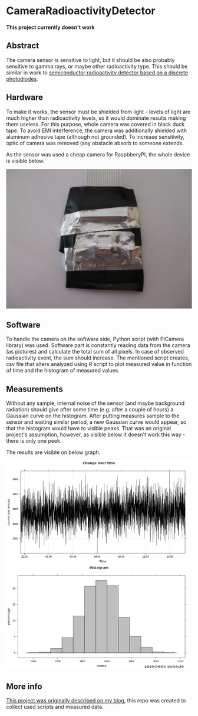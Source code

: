 # CameraRadioactivityDetector

**This project currently doesn't work**

## Abstract

The camera sensor is sensitive to light, but it should be also probably sensitive to gamma rays, or maybe other radioactivity type. This should be similar in work to [semiconductor radioactivity detector based on a discrete photodiodes](https://github.com/RobertGawron/SemiconductorRadioactivityDetector).

## Hardware

To make it works, the sensor must be shielded from light - levels of light are much higher than radioactivity levels, so it would dominate results making them useless. For this purpose, whole camera was covered in black duck tape. To avoid EMI interference, the camera was additionally shielded with aluminum adhesive tape (although not grounded). To increase sensitivity, optic of camera was removed (any obstacle absorb to someone extends.

As the sensor was used a cheap camera for RaspbberyPI, the whole device is visible below.

![Picture of the sensor](./Documentation/Pictures/device_01_04_2019.jpg)

## Software

To handle the camera on the software side, Python script (with PiCamera library) was used. Software part is constantly reading data from the camera (as pictures) and calculate the total sum of all pixels. In case of observed radioactivity event, the sum should increase. The mentioned script creates, csv file that alters analyzed using R script to plot measured value in function of time and the histogram of measured values.

## Measurements

Without any sample, internal noise of the sensor (and maybe background radiation) should give after some time (e.g. after a couple of hours) a Gaussian curve on the histogram. After putting measures sample to the sensor and waiting similar period, a new Gaussian curve would appear, so that the histogram would have to visible peaks. That was an original project's assumption, however, as visible below it doesn't work this way - there is only one peek.

The results are visible on below graph.

![Meassured data](./Documentation/Plots/results-05_Apr_2019_16_54.png)

## More info

[This project was originally described on my blog](https://robertgawron.blogspot.com/2019/05/camera-nuclear-radiation-sensor-part-i.html), this repo was created to collect used scripts and measured data.